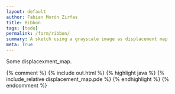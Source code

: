 ```yaml
---
layout: default
author: Fabian Morón Zirfas
title: Ribbon
tags: [todo]
permalink: /form/ribbon/
summary: A sketch using a grayscale image as displacement map
meta: True
---
```


Some displacexment_map.

<!-- more -->

{% comment %}
{% include out.html %}
{% highlight java %}
{% include_relative displacement_map.pde %}
{% endhighlight %}
{% endcomment %}



